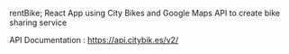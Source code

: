 rentBike;
React App using City Bikes and Google Maps API to create bike sharing service

API Documentation : https://api.citybik.es/v2/
